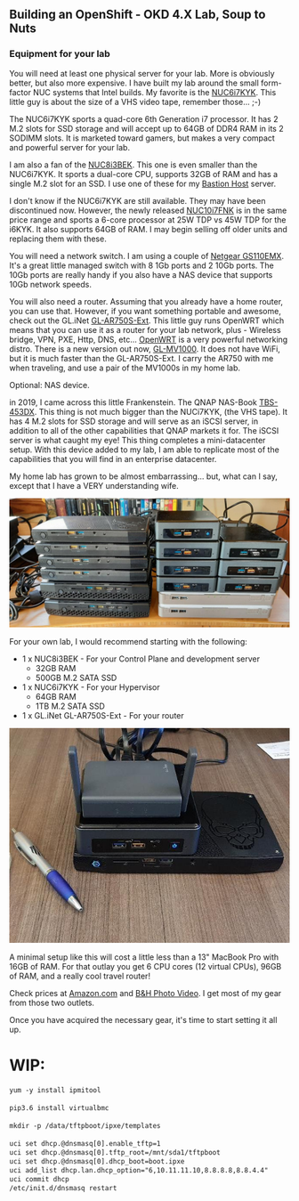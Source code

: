 ## Building an OpenShift - OKD 4.X Lab, Soup to Nuts

### Equipment for your lab

You will need at least one physical server for your lab.  More is obviously better, but also more expensive.  I have built my lab around the small form-factor NUC systems that Intel builds.  My favorite is the [NUC6i7KYK](https://ark.intel.com/content/www/us/en/ark/products/89187/intel-nuc-kit-nuc6i7kyk.html).  This little guy is about the size of a VHS video tape, remember those... ;-)

The NUC6i7KYK sports a quad-core 6th Generation i7 processor.  It has 2 M.2 slots for SSD storage and will accept up to 64GB of DDR4 RAM in its 2 SODIMM slots.  It is marketed toward gamers, but makes a very compact and powerful server for your lab.



I am also a fan of the [NUC8i3BEK](https://ark.intel.com/content/www/us/en/ark/products/126149/intel-nuc-kit-nuc8i3bek.html).  This one is even smaller than the NUC6i7KYK.  It sports a dual-core CPU, supports 32GB of RAM and has a single M.2 slot for an SSD.  I use one of these for my [Bastion Host](pages/Bastion.md) server.

I don't know if the NUC6i7KYK are still available.  They may have been discontinued now.  However, the newly released [NUC10i7FNK](https://www.intel.com/content/www/us/en/products/boards-kits/nuc/kits/nuc10i7fnk.html) is in the same price range and sports a 6-core processor at 25W TDP vs 45W TDP for the i6KYK.  It also supports 64GB of RAM.  I may begin selling off older units and replacing them with these.

You will need a network switch.  I am using a couple of [Netgear GS110EMX](https://www.netgear.com/support/product/GS110EMX.aspx).  It's a great little managed switch with 8 1Gb ports and 2 10Gb ports.  The 10Gb ports are really handy if you also have a NAS device that supports 10Gb network speeds.  

You will also need a router.  Assuming that you already have a home router, you can use that.  However, if you want something portable and awesome, check out the GL.iNet [GL-AR750S-Ext](https://www.gl-inet.com/products/gl-ar750s/).  This little guy runs OpenWRT which means that you can use it as a router for your lab network, plus - Wireless bridge, VPN, PXE, Http, DNS, etc...  [OpenWRT](https://openwrt.org) is a very powerful networking distro.  There is a new version out now, [GL-MV1000](https://www.gl-inet.com/products/gl-mv1000/).  It does not have WiFi, but it is much faster than the GL-AR750S-Ext.  I carry the AR750 with me when traveling, and use a pair of the MV1000s in my home lab.

Optional: NAS device.

in 2019, I came across this little Frankenstein.  The QNAP NAS-Book [TBS-453DX](https://www.qnap.com/en-us/product/tbs-453dx).  This thing is not much bigger than the NUCi7KYK, (the VHS tape).  It has 4 M.2 slots for SSD storage and will serve as an iSCSI server, in addition to all of the other capabilities that QNAP markets it for.  The iSCSI server is what caught my eye!  This thing completes a mini-datacenter setup.  With this device added to my lab, I am able to replicate most of the capabilities that you will find in an enterprise datacenter.

My home lab has grown to be almost embarrassing...  but, what can I say, except that I have a VERY understanding wife.

![Picture of my home Lab - Yes, those are Looney Toons DVDs behind.](pages/images/MyLab.jpeg)

For your own lab, I would recommend starting with the following:

* 1 x NUC8i3BEK - For your Control Plane and development server
    * 32GB RAM
    * 500GB M.2 SATA SSD
* 1 x NUC6i7KYK - For your Hypervisor
    * 64GB RAM
    * 1TB M.2 SATA SSD
* 1 x GL.iNet GL-AR750S-Ext - For your router

![Picture of my Mini Lab setup.](pages/images/MiniLab.jpeg)

A minimal setup like this will cost a little less than a 13" MacBook Pro with 16GB of RAM.  For that outlay you get 6 CPU cores (12 virtual CPUs), 96GB of RAM, and a really cool travel router!

Check prices at [Amazon.com](https://www.amazon.com) and [B&H Photo Video](https://www.bhphotovideo.com).  I get most of my gear from those two outlets.

Once you have acquired the necessary gear, it's time to start setting it all up.

# WIP:



```
yum -y install ipmitool

pip3.6 install virtualbmc

mkdir -p /data/tftpboot/ipxe/templates

uci set dhcp.@dnsmasq[0].enable_tftp=1
uci set dhcp.@dnsmasq[0].tftp_root=/mnt/sda1/tftpboot
uci set dhcp.@dnsmasq[0].dhcp_boot=boot.ipxe
uci add_list dhcp.lan.dhcp_option="6,10.11.11.10,8.8.8.8,8.8.4.4"
uci commit dhcp
/etc/init.d/dnsmasq restart

```
